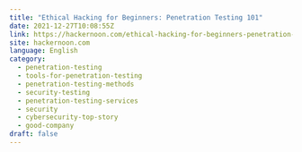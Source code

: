 ```yaml
---
title: "Ethical Hacking for Beginners: Penetration Testing 101"
date: 2021-12-27T10:08:55Z
link: https://hackernoon.com/ethical-hacking-for-beginners-penetration-testing-101?source=rss&utm_medium=RSS&utm_source=news.12bit.vn
site: hackernoon.com
language: English
category:
  - penetration-testing
  - tools-for-penetration-testing
  - penetration-testing-methods
  - security-testing
  - penetration-testing-services
  - security
  - cybersecurity-top-story
  - good-company
draft: false
---
```

